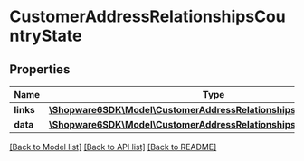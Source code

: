 # CustomerAddressRelationshipsCountryState

## Properties
Name | Type | Description | Notes
------------ | ------------- | ------------- | -------------
**links** | [**\Shopware6SDK\Model\CustomerAddressRelationshipsCountryStateLinks**](CustomerAddressRelationshipsCountryStateLinks.md) |  | [optional] 
**data** | [**\Shopware6SDK\Model\CustomerAddressRelationshipsCountryStateData**](CustomerAddressRelationshipsCountryStateData.md) |  | [optional] 

[[Back to Model list]](../../README.md#documentation-for-models) [[Back to API list]](../../README.md#documentation-for-api-endpoints) [[Back to README]](../../README.md)

